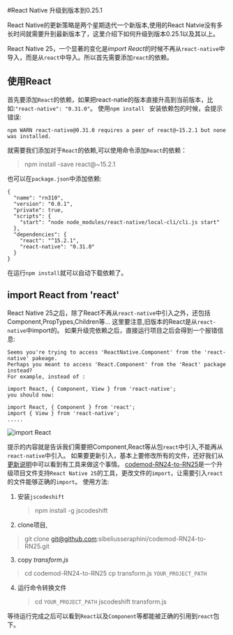 #React Native 升级到版本到0.25.1

React Native的更新策略是两个星期迭代一个新版本,使用的React Natvie没有多长时间就需要升到最新版本了，这里介绍下如何升级到版本0.25.1以及其以上。

React Native 25，一个显著的变化是*import React*的时候不再从`react-native`中导入，而是从`react`中导入。所以首先需要添加`react`的依赖。
## 使用React
首先要添加`React`的依赖，如果把react-natie的版本直接升高到当前版本，比如:`"react-native": "0.31.0"`。
使用`npm install ` 安装依赖包的时候，会提示错误:
```
npm WARN react-native@0.31.0 requires a peer of react@~15.2.1 but none was installed.
```
就需要我们添加对于`React`的依赖,可以使用命令添加`React`的依赖：
>npm install -save react@~15.2.1

也可以在`package.json`中添加依赖:
```
{
  "name": "rn310",
  "version": "0.0.1",
  "private": true,
  "scripts": {
    "start": "node node_modules/react-native/local-cli/cli.js start"
  },
  "dependencies": {
    "react": "^15.2.1",
    "react-native": "0.31.0"
  }
}
```
在运行`npm install`就可以自动下载依赖了。

## import React from 'react'
React Native 25之后，除了React不再从`react-native`中引入之外，还包括Component,PropTypes,Children等...
这里要注意,旧版本的React是从`react-native`中import的。
如果升级完依赖之后，直接运行项目之后会得到一个报错信息:
```
Seems you're trying to access 'ReactNative.Component' from the 'react-native' pakeage.
Perhaps you meant to access 'React.Component' from the 'React' package instead?
For example, instead of :

import React, { Component, View } from 'react-native';
you should now:

import React, { Component } from 'react';
import { View } from 'react-native';
.....
```

![import React](http://upload-images.jianshu.io/upload_images/22188-92f0fcbb799b462a.png?imageMogr2/auto-orient/strip%7CimageView2/2/w/1240)

提示的内容就是告诉我们需要把Component,React等从包`react`中引入,不能再从`react-native`中引入。
如果要更新引入，基本上要修改所有的文件，还好我们从[更新说明](https://github.com/facebook/react-native/releases/tag/v0.25.1)中可以看到有工具来做这个事情。
[codemod-RN24-to-RN25](https://github.com/sibelius/codemod-RN24-to-RN25)是一个升级项目文件支持`React Native 25`的工具，更改文件的`import`，让需要引入`react`的文件能够正确的`import`。
使用方法:
 
 1. 安装`jscodeshift`  
 	>npm install -g jscodeshift
 
 2. clone项目,
  >git clone git@github.com:sibeliusseraphini/codemod-RN24-to-RN25.git
 
 3. copy  *transform.js*
   > cd codemod-RN24-to-RN25
   > cp transform.js `YOUR_PROJECT_PATH`
  
 4. 运行命令转换文件
    > cd `YOUR_PROJECT_PATH`
    > jscodeshift transform.js

等待运行完成之后可以看到`React`以及`Component`等都能被正确的引用到`react`包下。


